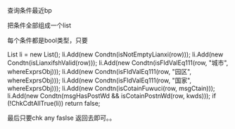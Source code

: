 查询条件最近bp

把条件全部组成一个list

每个条件都是bool类型，只要


  List<Condtn> li = new List<Condtn>();
  li.Add(new Condtn(isNotEmptyLianxi(row)));
  li.Add(new Condtn(isLianxifshValid(row)));
  li.Add(new Condtn(isFldValEq111(row, "城市", whereExprsObj)));
  li.Add(new Condtn(isFldValEq111(row, "园区", whereExprsObj)));
  li.Add(new Condtn(isFldValEq111(row, "国家", whereExprsObj)));
  li.Add(new Condtn(isCotainFuwuci(row, msgCtain)));
  li.Add(new Condtn(msgHasPostWd && isCotainPostnWd(row, kwds)));
  if (!ChkCdtAllTrue(li))
      return false;

最后只要chk any faslse 返回去即可。。
